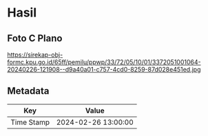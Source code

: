 # Hasil

## Foto C Plano

https://sirekap-obj-formc.kpu.go.id/65ff/pemilu/ppwp/33/72/05/10/01/3372051001064-20240226-121908--d9a40a01-c757-4cd0-8259-87d028e451ed.jpg


## Metadata

| Key        | Value               |
| ---------- | ------------------- |
| Time Stamp | 2024-02-26 13:00:00 |




